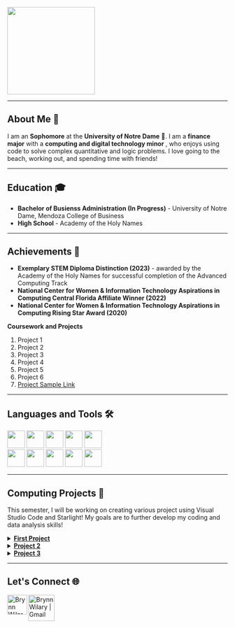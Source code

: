 <code><img height="200px" src= "https://media.licdn.com/dms/image/v2/C4E1BAQFLFaX4Mx3MCw/company-background_10000/company-background_10000/0/1586803786153/notre_dame_executive_education_cover?e=2147483647&v=beta&t=bQ6aXoMHkUxVyPNDeTHS2gheG3plahiufq6CTx2S5C4" ></code>
___

## About Me 👋
I am an **Sophomore** at the **University of Notre Dame** 🏰. I am a **finance major** with a **computing and digital technology minor** , who enjoys using code to solve complex quantitative and logic problems. I love going to the beach, working out, and spending time with friends!

___
## Education 🎓
- **Bachelor of Busienss Administration (In Progress)** - University of Notre Dame, Mendoza College of Business
- **High School** - Academy of the Holy Names

___
## Achievements 📜
- **Exemplary STEM Diploma Distinction (2023)** - awarded by the Academy of the Holy Names for successful completion of the Advanced Computing Track
- **National Center for Women & Information Technology Aspirations in Computing Central Florida Affiliate Winner (2022)**
- **National Center for Women & Information Technology Aspirations in Computing Rising Star Award (2020)**

<strong>Coursework and Projects</strong>
<ol>
  <li>Project 1</li>
  <li>Project 2</li>
  <li>Project 3</li>
  <li>Project 4</li>
  <li>Project 5</li>
  <li>Project 6</li>
  <li><a href="https://github.com/dmsmiley/Italian_Restaurant_Review_Boston">Project Sample Link</a></li>
</ol>
</details>

___
## Languages and Tools 🛠️
<code><img height="40" src="https://brandslogos.com/wp-content/uploads/images/large/python-logo.png"></code>
<code><img height="40" src="https://cdn.worldvectorlogo.com/logos/logo-javascript.svg"></code>
<code><img height="40" src="https://upload.wikimedia.org/wikipedia/en/thumb/3/30/Java_programming_language_logo.svg/800px-Java_programming_language_logo.svg.png"></code>
<code><img height="40" src="https://encrypted-tbn0.gstatic.com/images?q=tbn:ANd9GcRwuqWn7rCVhqZ_pSlxwVUzlZtFWaOMdbm28A&s"></code>
<code><img height="40" src="assets/tidyverse-logo.png"></code>
<br>
<code><img height="40" src="https://www.onetrust.com/content/dam/onetrust/brand/content/graphic/thumbnail/integrations/OT-integrations-logo-microsoft-power-BI.png"></code>
<code><img height="40" src="https://encrypted-tbn0.gstatic.com/images?q=tbn:ANd9GcRSu9xFbA6COOd9Wq-koFEoAFD7wpFgbvdz6Q&s"></code>
<code><img height="40" src="https://encrypted-tbn0.gstatic.com/images?q=tbn:ANd9GcQ4HEvZnTaArvlXdCrLpn4nu8VqISq4oC4yZg&s"></code>
<code><img height="40" src="https://storage.caktusgroup.com/media/blog-images/logo.png"></code>
<code><img height="40" src="https://upload.wikimedia.org/wikipedia/commons/thumb/f/f9/Salesforce.com_logo.svg/1200px-Salesforce.com_logo.svg.png"></code>

___
## Computing Projects 🚀
This semester, I will be working on creating various project using Visual Studio Code and Starlight! My goals are to further develop my coding and data analysis skills!
<details><summary>
<a href='https://github.com/dmsmiley/Predicting-Salaries'><strong>First Project</strong></a>
</summary>
<br>
<strong>Skills</strong>
<ul>
  <li>Skill A
  <li>Skill B
  <li>Skill C
</ul>
<strong>Python Libraries</strong>
<ul>
  <li>Pandas</li>
  <li>NumPy</li>
</ul>
</details>

<details><summary>
<a href='https://github.com/dmsmiley/Italian_Restaurant_Review_Boston'><strong>Project 2</strong></a>
</summary>
<br>
<strong>Skills</strong>
<ul>
  <li>Skill A
  <li>Skill B
  <li>Skill C
</ul>
<strong>Python Libraries</strong>
<ul>
  <li>Pandas</li>
  <li>NumPy</li>
</ul>
</details>

<details><summary>
<a href='https://github.com/dmsmiley/USS_Indianapolis'><strong>Project 3</strong></a>
</summary>
<br>
<strong>Skills</strong>
<ul>
  <li>Skill A
  <li>Skill B
  <li>Skill C
</ul>
<strong>Python Libraries</strong>
<ul>
  <li>Pandas</li>
  <li>NumPy</li>
</ul>
</details>

___
## Let's Connect 🌐
<a href="https://www.linkedin.com/in/brynnwilary/">
  <img align="left" alt="Brynn Wilary | LinkedIn" width="45px" src="https://encrypted-tbn0.gstatic.com/images?q=tbn:ANd9GcRokEYt0yyh6uNDKL8uksVLlhZ35laKNQgZ9g&s"/>
</a>
<a href="mailto:bwilary@nd.edu">
  <img align="left" alt="Brynn Wilary | Gmail" width="60px" src="https://upload.wikimedia.org/wikipedia/commons/thumb/7/7e/Gmail_icon_%282020%29.svg/2560px-Gmail_icon_%282020%29.svg.png"/>
</a>

<br>
<br>
<br>
